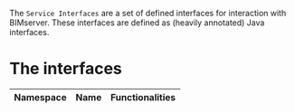The `Service Interfaces` are a set of defined interfaces for interaction with BIMserver. These interfaces are defined as (heavily annotated) Java interfaces.

# The interfaces

| Namespace | Name | Functionalities |
| --------- | ---- | --------------- |
